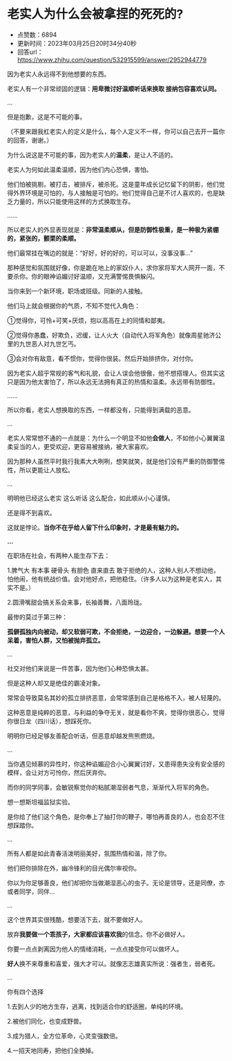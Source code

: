 # 老实人为什么会被拿捏的死死的?
- 点赞数：6894
- 更新时间：2023年03月25日20时34分40秒
- 回答url：https://www.zhihu.com/question/532915599/answer/2952944779
<body>
 <p data-pid="NqoZ4MNV">因为老实人永远得不到他想要的东西。</p>
 <p data-pid="yQuW9xwt">老实人有一个非常顽固的逻辑：<b>用卑微讨好温顺听话来换取 接纳包容喜欢认同。</b></p>
 <p data-pid="YIiX4kR6">…</p>
 <p data-pid="gTsJ9ojJ">但是抱歉，这是不可能的事。</p>
 <p data-pid="FnJHF9Dk">（不要来跟我杠老实人的定义是什么，每个人定义不一样，你可以自己去开一篇你的回答，谢谢。）</p>
 <p data-pid="7T5Exxbo">为什么说这是不可能的事，因为老实人的<b>温柔</b>，是让人不适的。</p>
 <p data-pid="uA9IbXrC">老实人为何如此温柔温顺，因为他们内心恐惧，害怕。</p>
 <p data-pid="w_0j-vtD">他们怕被挑剔，被打击，被排斥，被杀死。这是童年成长记忆留下的阴影，他们觉得外界环境是可怕的，与人接触是可怕的。他们觉得自己是不讨人喜欢的，也是缺乏力量的，所以只能使用这样的方式换取生存。</p>
 <p data-pid="VTrdT6sr">……</p>
 <p data-pid="1F1hydF0">所以老实人的外显表现就是：<b>非常温柔顺从，但是防御性极重，是一种极为紧绷的，紧张的，颤栗的柔顺。</b></p>
 <p data-pid="WAV77-xc">他们最常挂在嘴边的就是：“好好，好的好的，可以可以，没事没事…”</p>
 <p data-pid="ja9G5N5y">那种感觉和氛围就好像，你是跪在地上的家奴仆人，求你家将军大人网开一面，不要杀你。你的眼神谄媚讨好温顺，又充满警惕畏惧躲闪。</p>
 <p data-pid="iC4NV5L-">当你来到一个新环境，职场或班级。同新的人接触。</p>
 <p data-pid="WCVNnrCW">他们马上就会根据你的气质，不知不觉代入角色：</p>
 <p data-pid="GOy7jik5">①觉得你，可怜+可笑+厌烦，抱以高高在上的同情和鄙夷。</p>
 <p data-pid="5y_xBmje">②觉得你愚蠢，好欺负，迟缓，让人火大（自动代入将军角色）就像周星驰济公里的九世恶人对九世乞丐。</p>
 <p data-pid="vygan2mg">③会对你有敌意，看不惯你，觉得你很装。然后开始排挤你，对付你。</p>
 <p data-pid="RbkQfraE">因为老实人超乎常规的客气和礼貌，会让人误会他很傲，他不想搭理人。但其实这只是因为他太害怕了，所以永远无法拥有真正的热情和温柔。永远带有防御性。</p>
 <p data-pid="isaq9Ogw">……</p>
 <p data-pid="hXlSbJU8">所以你看，老实人想换取的东西，一样都没有，只能得到满载的恶意。</p>
 <p data-pid="NIo68sOG">…</p>
 <p data-pid="bVP35YI4">老实人常常想不通的一点就是：为什么一个明显不如他<b>会做人</b>，不如他小心翼翼温柔妥当的人，更受欢迎，更容易被接纳，被大家喜欢。</p>
 <p data-pid="_Pvx4NG6">因为那种人虽然平时我行我素大大咧咧，想笑就笑，就是他们没有严重的防御警惕性，所以更能让人放松。</p>
 <p data-pid="I69bvfQp">…</p>
 <p data-pid="0LLKmvvC">明明他已经这么老实 这么听话 这么配合，如此顺从小心谨慎。</p>
 <p data-pid="diyTgiwy">还是得不到喜欢。</p>
 <p data-pid="NA1ZIU-D">这就是悖论。<b>当你不在乎给人留下什么印象时，才是最有魅力的。</b></p>
 <p data-pid="Kp9Tk5TW"><b>…</b></p>
 <p data-pid="ZC7sxFON">在职场在社会，有两种人能生存下去：</p>
 <p data-pid="Am3h7VRl">1.脾气大 有本事 硬骨头 有胆色 直来直去 敢于拒绝的人，这种人别人不想动他，怕他闹，他有统战价值。会对他好点，把他稳住。（许多人以为这种是老实人，其实不是。）</p>
 <p data-pid="6sW3KXER">2.圆滑嘴甜会搞关系会来事，长袖善舞，八面玲珑。</p>
 <p data-pid="3T_idR4n">最惨的莫过于第三种：</p>
 <p data-pid="_HcMdVhe"><b>孤僻孤独内向被动，却又软弱可欺，不会拒绝，一边迎合，一边躲避。想要一个人呆着，害怕人群，又怕被抛弃孤立。</b></p>
 <p data-pid="Uo11WXSU">…</p>
 <p data-pid="hXPq3v9d">社交对他们来说是一件苦事，因为他们心种恐惧太甚。</p>
 <p data-pid="4TQ8Nd71">但是这种人却又是绝佳的霸凌对象。</p>
 <p data-pid="i2gSHL2d">常常会导致莫名其妙的孤立排挤恶意，会常常感到自己是格格不入，被人轻蔑的。</p>
 <p data-pid="uNhABuPY">这种恶意是纯粹的恶意，与利益的争夺无关，就是看你不爽，觉得你很恶心，觉得你很日龙（四川话），想踩死你。</p>
 <p data-pid="C2hU3n1d">明明你已经足够友善配合听话，但恶意却越发熊熊燃烧。</p>
 <p data-pid="Bgdf960g">…</p>
 <p data-pid="OJ9Zhlte">当你遇见倾慕的异性时，你这种谄媚迎合小心翼翼讨好，又患得患失没有安全感的模样，会让对方可怜你，然后厌弃你。</p>
 <p data-pid="1UqxTKT4">而你的同学同事，会敏锐察觉你的粘腻潮湿弱者气息，渐渐代入将军的角色。</p>
 <p data-pid="0x7476MB">想一想斯坦福监狱实验。</p>
 <p data-pid="6siXZCjp">是你给了他们这个角色，是你奉上了抽打你的鞭子，哪怕再善良的人，也会忍不住想踩踏你。</p>
 <p data-pid="Gugdmip0">…</p>
 <p data-pid="8Fxe4hxR">所有人都是如此青春活泼明丽美好，氛围热情和谐，除了你。</p>
 <p data-pid="QZtr509f">他们把你排除在外，幽冷锋利的目光偶尔审视你。</p>
 <p data-pid="1uBuKnN_">你以为你足够善良，他们却把你当做潮湿恶心的虫子。无论是领导，还是同僚，亦或者同学，同伴…</p>
 <p data-pid="nwzq_qEi">…</p>
 <p data-pid="nnysZatJ">这个世界其实很残酷，想要活下去，就不要做好人。</p>
 <p data-pid="-0MRyfDb">放弃<b>我要做一个乖孩子，大家都应该喜欢我</b>的信念。你不必做好人。</p>
 <p data-pid="9w9F3106">你要一点点剥离因为他人的情绪消耗，一点点接受你可以做坏人。</p>
 <p data-pid="VIhPIV9l"><b>好人</b>换不来尊重和喜爱，强大才可以。就像志志雄真实所说：强者生，弱者死。</p>
 <p data-pid="LB0EGZun">…</p>
 <p data-pid="DyIpCRcq">你有四个选择</p>
 <p data-pid="Z7zy5sU1">1.去到人少的地方生存，逃离，找到适合你的舒适圈，单纯的环境。</p>
 <p data-pid="MjouTtKk">2.被他们同化，也变成野兽。</p>
 <p data-pid="06BFrILe">3.成为猎人，全方位革命，心灵变强数倍。</p>
 <p data-pid="rkKXyQqK">4.一招天地同寿，把他们全换掉。</p>
</body>